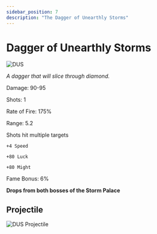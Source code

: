 ```yaml
---
sidebar_position: 7
description: "The Dagger of Unearthly Storms"
---
```


# Dagger of Unearthly Storms

![DUS](https://vwiki.valorserver.com/api/item/picture/dagger%20of%20unearthly%20storms)

<i>A dagger that will slice through diamond.</i>

Damage: 90-95

Shots: 1

Rate of Fire: 175%

Range: 5.2

Shots hit multiple targets

    +4 Speed
    
    +80 Luck
    
    +80 Might
    
Fame Bonus: 6%

**Drops from both bosses of the Storm Palace**

## Projectile 

![DUS Projectile](https://cdn.discordapp.com/attachments/953134990428868629/981757537433047080/unearthly.gif)
